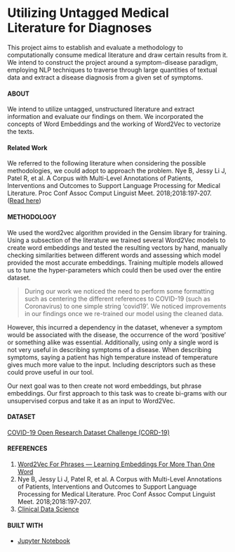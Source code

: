 # Utilizing Untagged Medical Literature for Diagnoses
This project aims to establish and evaluate a methodology to computationally consume medical literature and draw certain results from it. We intend to construct the project around a symptom-disease paradigm, employing NLP techniques to traverse through large quantities of textual data and extract a disease diagnosis from a given set of symptoms.


#### ABOUT
We intend to utilize untagged, unstructured literature and extract information and evaluate our findings on them. We incorporated the concepts of Word Embeddings and the working of Word2Vec to vectorize the texts.


#### Related Work
We referred to the following literature when considering the possible methodologies, we could adopt to approach the problem.
Nye B, Jessy Li J, Patel R, et al. A Corpus with Multi-Level Annotations of Patients, Interventions and Outcomes to Support Language Processing for Medical Literature. Proc Conf Assoc Comput Linguist Meet. 2018;2018:197‐207. ([Read here](https://www.ncbi.nlm.nih.gov/pmc/articles/PMC6174533/))


#### METHODOLOGY
We used the word2vec algorithm provided in the Gensim library for training. Using a subsection of the literature we trained several Word2Vec models to create word embeddings and tested the resulting vectors by hand, manually checking similarities between different words and assessing which model provided the most accurate embeddings. Training multiple models allowed us to tune the hyper-parameters which could then be used over the entire dataset.

> During our work we noticed the need to perform some formatting such as centering the different references to COVID-19 (such as Coronavirus) to one simple string ‘covid19’. We noticed improvements in our findings once we re-trained our model using the cleaned data.

However, this incurred a dependency in the dataset, whenever a symptom would be associated with the disease, the occurrence of the word ‘positive’ or something alike was essential. Additionally, using only a single word is not very useful in describing symptoms of a disease. When describing symptoms, saying a patient has high temperature instead of temperature gives much more value to the input. Including descriptors such as these could prove useful in our tool.

Our next goal was to then create not word embeddings, but phrase embeddings. Our first approach to this task was to create bi-grams with our unsupervised corpus and take it as an input to Word2Vec.


#### DATASET
[COVID-19 Open Research Dataset Challenge (CORD-19)](https://www.kaggle.com/allen-institute-for-ai/CORD-19-research-challenge)


#### REFERENCES
1. [Word2Vec For Phrases — Learning Embeddings For More Than One Word](https://towardsdatascience.com/word2vec-for-phrases-learning-embeddings-for-more-than-one-word-727b6cf723cf)
2. Nye B, Jessy Li J, Patel R, et al. A Corpus with Multi-Level Annotations of Patients, Interventions and Outcomes to Support Language Processing for Medical Literature. Proc Conf Assoc Comput Linguist Meet. 2018;2018:197‐207.
3. [Clinical Data Science](https://clinicaldatascience.mountsinai.org/)


#### BUILT WITH
* [Jupyter Notebook](https://jupyter.org/)
